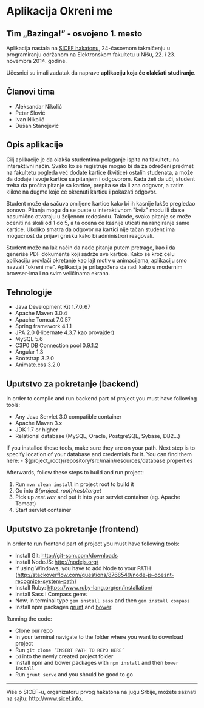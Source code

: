 # Aplikacija Okreni me
## Tim „Bazinga!” - osvojeno 1. mesto

Aplikacija nastala na [SICEF hakatonu](http://sicef.info/hakaton/), 24-časovnom takmičenju u programiranju održanom na Elektronskom fakultetu u Nišu, 22. i 23. novembra 2014. godine. 

Učesnici su imali zadatak da naprave **aplikaciju koja će olakšati studiranje**.


## Članovi tima
* Aleksandar Nikolić
* Petar Slović
* Ivan Nikolić
* Dušan Stanojević


## Opis aplikacije
Cilj aplikacije je da olakša studentima polaganje ispita na fakultetu na interaktivni način. Svako ko se registruje mogao bi da za određeni predmet na fakultetu pogleda već dodate kartice (kvitice) ostalih studenata, a može da dodaje i svoje kartice sa pitanjem i odgovorom. Kada želi da uči, student treba da pročita pitanje sa kartice, prepita se da li zna odgovor, a zatim klikne na dugme koje će okrenuti karticu i pokazati odgovor. 

Student može da sačuva omiljene kartice kako bi ih kasnije lakše pregledao ponovo. Pitanja mogu da se puste u interaktivnom "kviz" modu ili da se nasumično otvaraju u željenom redosledu. Takođe,  svako pitanje se može oceniti na skali od 1 do 5, a ta ocena će kasnije uticati na rangiranje same kartice. Ukoliko smatra da odgovor na kartici nije tačan student ima mogućnost da prijavi grešku kako bi administrori reagovali. 

Student može na lak način da nađe pitanja putem pretrage, kao i da generiše PDF dokumente koji sadrže sve kartice. Kako se kroz celu aplikaciju provlači okretanje kao lajt motiv u animacijama, aplikaciju smo nazvali "okreni me". Aplikacija je prilagođena da radi kako u modernim browser-ima i na svim veličinama ekrana.


## Tehnologije
* Java Development Kit 1.7.0_67
* Apache Maven 3.0.4
* Apache Tomcat 7.0.57
* Spring framework 4.1.1
* JPA 2.0 (Hibernate 4.3.7 kao provajder)
* MySQL 5.6
* C3P0 DB Connection pool 0.9.1.2
* Angular 1.3
* Bootstrap 3.2.0
* Animate.css 3.2.0


## Uputstvo za pokretanje (backend)
In order to compile and run backend part of project you must have following tools:
* Any Java Servlet 3.0 compatible container
* Apache Maven 3.x
* JDK 1.7 or higher
* Relational database (MySQL, Oracle, PostgreSQL, Sybase, DB2...)

If you installed these tools, make sure they are on your path. Next step is to 
specify location of your database and credentials for it. You can find them here:
	- ${project_root}/repository/src/main/resources/database.properties

Afterwards, follow these steps to build and run project:
1. Run `mvn clean install` in project root to build it  
2. Go into _${project_root}/rest/target_  
3. Pick up _rest.war_ and put it into your servlet container (eg. Apache Tomcat)  
4. Start servlet container  


## Uputstvo za pokretanje (frontend)
In order to run frontend part of project you must have following tools:
* Install Git: http://git-scm.com/downloads
* Install NodeJS: http://nodejs.org/
* If using Windows, you have to add Node to your PATH 
(http://stackoverflow.com/questions/8768549/node-js-doesnt-recognize-system-path)
* Install Ruby: https://www.ruby-lang.org/en/installation/
* Install Sass i Compass gems
* Now, in terminal type `gem install sass` and then `gem install compass`
* Install npm packages [grunt](http://gruntjs.com/getting-started) and [bower](http://bower.io/#install-bower).

Running the code:
* Clone our repo
* In your terminal navigate to the folder where you want to download project
* Run `git clone ‘INSERT PATH TO REPO HERE’`
* `cd` into the newly created project folder
* Install npm and bower packages with `npm install` and then `bower install`
* Run `grunt serve` and you should be good to go

----------
Više o SICEF-u, organizatoru prvog hakatona na jugu Srbije, možete saznati na sajtu: http://www.sicef.info. 